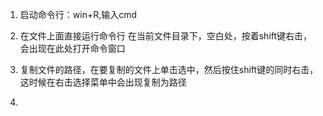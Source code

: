 1. 启动命令行：win+R,输入cmd 
2. 在文件上面直接运行命令行
在当前文件目录下，空白处，按着shift键右击，会出现在此处打开命令窗口

3. 复制文件的路径，在要复制的文件上单击选中，然后按住shift键的同时右击，这时候在右击选择菜单中会出现复制为路径
4. 